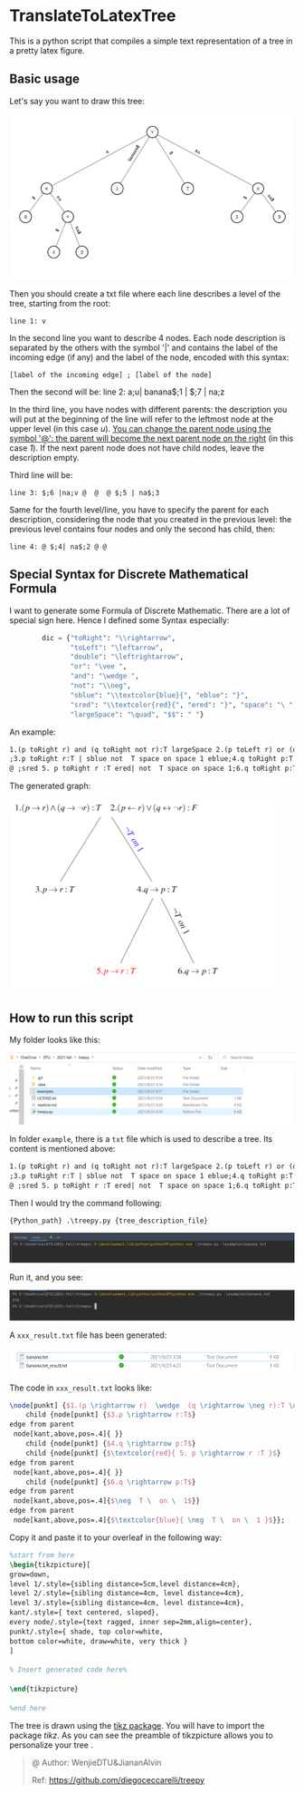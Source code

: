# TranslateToLatexTree #

This is a python script that compiles a simple text representation of a tree in a pretty latex figure.

## Basic usage

Let's say you want to draw this tree:


![Banana tree](https://github.com/diegoceccarelli/treepy/raw/master/examples/banana.png)

Then you should create a txt file where each line describes a level of the tree, starting from the root:

	line 1: v

In the second line you want to describe 4 nodes. Each node description is separated by the others with the symbol '|' and contains the label of the incoming edge (if any) and the label of the node, encoded with this syntax: 

	[label of the incoming edge] ; [label of the node]

Then the second will be: 
	line 2: a;u| banana$;1 | $;7 | na;z

In the third line, you have nodes with different parents: the description you will put at the beginning of the line will refer to the leftmost node at the upper level (in this case *u*). <u>You can change the parent node using the symbol '@': the parent will become the next parent node on the right</u> (in this case *1*). If the next parent node does not  have child nodes, leave the description empty.

Third line will be: 	

	line 3: $;6	|na;v @  @  @ $;5 | na$;3

Same for the fourth level/line, you have to specify the parent for each description, considering the node that you 
created in the previous level: the previous level contains four nodes and only the second has child, then:

	line 4: @ $;4| na$;2 @ @ 



## Special Syntax for Discrete Mathematical Formula

I want to generate some Formula of Discrete Mathematic. There are a lot of special sign here. Hence I defined some Syntax especially:

```python
        dic = {"toRight": "\\rightarrow",
               "toLeft": "\leftarrow",
               "double": "\leftrightarrow", 
               "or": "\vee ", 
               "and": "\wedge ",
               "not": "\\neg", 
               "sblue": "\\textcolor{blue}{", "eblue": "}",
               "sred": "\\textcolor{red}{", "ered": "}", "space": "\ ","nextLine":"$\\\\$"
               "largeSpace": "\quad", "$$": " "}
```

An example:

``` txt
1.(p toRight r) and (q toRight not r):T largeSpace 2.(p toLeft r) or (q double not r):F
;3.p toRight r:T | sblue not  T space on space 1 eblue;4.q toRight p:T
@ ;sred 5. p toRight r :T ered| not  T space on space 1;6.q toRight p:T

```

The generated graph:

![image-20210923040952696](https://raw.githubusercontent.com/gggdttt/ImageBeds/master/img/202109230409776.png)

## How to run this script ##

My folder looks like this:

![image-20210923042034398](https://raw.githubusercontent.com/gggdttt/ImageBeds/master/img/202109230420476.png)

In folder `example`, there is a `txt` file which is used to describe a tree. Its content is mentioned above:

```txt
1.(p toRight r) and (q toRight not r):T largeSpace 2.(p toLeft r) or (q double not r):F
;3.p toRight r:T | sblue not  T space on space 1 eblue;4.q toRight p:T
@ ;sred 5. p toRight r :T ered| not  T space on space 1;6.q toRight p:T
```

Then I would try the command following:

```bas
{Python_path} .\treepy.py {tree_description_file}
```

![image-20210923041905791](https://raw.githubusercontent.com/gggdttt/ImageBeds/master/img/202109230419856.png)

Run it, and you see:

![image-20210923042250478](https://raw.githubusercontent.com/gggdttt/ImageBeds/master/img/202109230422553.png)

A `xxx_result.txt` file has been generated:

![image-20210923042336812](https://raw.githubusercontent.com/gggdttt/ImageBeds/master/img/202109230423880.png)

The code in `xxx_result.txt` looks like:

```latex
\node[punkt] {$1.(p \rightarrow r)  \wedge  (q \rightarrow \neg r):T \quad 2.(p \leftarrow r)  \vee (q \leftrightarrow \neg r):F$}
	child {node[punkt] {$3.p \rightarrow r:T$}
edge from parent
 node[kant,above,pos=.4]{ }}
	child {node[punkt] {$4.q \rightarrow p:T$}
	child {node[punkt] {$\textcolor{red}{ 5. p \rightarrow r :T }$}
edge from parent
 node[kant,above,pos=.4]{ }}
	child {node[punkt] {$6.q \rightarrow p:T$}
edge from parent
 node[kant,above,pos=.4]{$\neg  T \  on \  1$}}
edge from parent
 node[kant,above,pos=.4]{$\textcolor{blue}{ \neg  T \  on \  1 }$}};
```

Copy it and paste it to your overleaf in the following way:

```latex
%start from here
\begin{tikzpicture}[
grow=down,
level 1/.style={sibling distance=5cm,level distance=4cm},
level 2/.style={sibling distance=4cm, level distance=4cm},
level 3/.style={sibling distance=4cm, level distance=4cm},
kant/.style={ text centered, sloped},
every node/.style={text ragged, inner sep=2mm,align=center},
punkt/.style={ shade, top color=white,
bottom color=white, draw=white, very thick }
]

% Insert generated code here%

\end{tikzpicture}

%end here
```

The tree is drawn using the [tikz package](http://www.texample.net/tikz/). You will have to import the package *tikz*. As you can see the preamble of tikzpicture allows you to personalize your tree .




> @ Author: WenjieDTU&JiananAlvin
>
> Ref: https://github.com/diegoceccarelli/treepy

